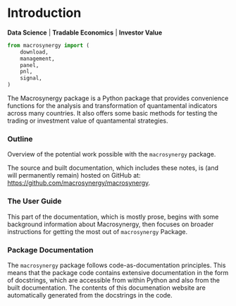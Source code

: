 # Introduction

**Data Science** | **Tradable Economics** | **Investor Value**

```python
from macrosynergy import (
    download,
    management,
    panel,
    pnl,
    signal,
)
```

The Macrosynergy package is a Python package that provides convenience functions for the
analysis and transformation of quantamental indicators across many countries. It also
offers some basic methods for testing the trading or investment value of quantamental
strategies.

### Outline

Overview of the potential work possible with the `macrosynergy` package.

The source and built documentation, which includes these notes, is (and
will permanently remain) hosted on GitHub at:
<https://github.com/macrosynergy/macrosynergy>.

### The User Guide

This part of the documentation, which is mostly prose, begins with some
background information about Macrosynergy, then focuses on broader
instructions for getting the most out of `macrosynergy` Package.

### Package Documentation

The `macrosynergy` package follows code-as-documentation principles. This
means that the package code contains extensive documentation in the form
of docstrings, which are accessible from within Python and also from the
built documentation. The contents of this documenation website are
automatically generated from the docstrings in the code.
